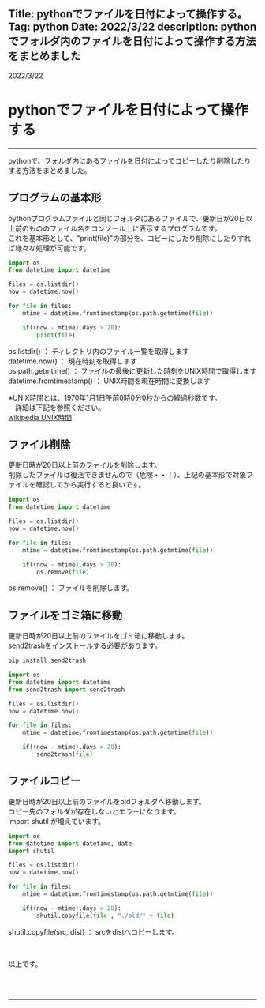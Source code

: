 Title: pythonでファイルを日付によって操作する。
Tag: python
Date: 2022/3/22
description: pythonでフォルダ内のファイルを日付によって操作する方法をまとめました
---

2022/3/22

# pythonでファイルを日付によって操作する

---

pythonで、フォルダ内にあるファイルを日付によってコピーしたり削除したりする方法をまとめました。


## プログラムの基本形

pythonプログラムファイルと同じフォルダにあるファイルで、更新日が20日以上前のもののファイル名をコンソール上に表示するプログラムです。  
これを基本形として、"print(file)"の部分を、コピーにしたり削除にしたりすれば様々な処理が可能です。  

```python
import os
from datetime import datetime

files = os.listdir()
now = datetime.now()

for file in files: 
    mtime = datetime.fromtimestamp(os.path.getmtime(file))

    if((now - mtime).days > 20):
        print(file)
```

os.listdir() ： ディレクトリ内のファイル一覧を取得します  
datetime.now() ： 現在時刻を取得します  
os.path.getmtime() ： ファイルの最後に更新した時刻をUNIX時間で取得します  
datetime.fromtimestamp() ： UNIX時間を現在時間に変換します  

※UNIX時間とは、1970年1月1日午前0時0分0秒からの経過秒数です。  
　詳細は下記を参照ください。  
<span class="link"></span>[wikipedia UNIX時間](https://ja.wikipedia.org/wiki/UNIX%E6%99%82%E9%96%93)


## ファイル削除

更新日時が20日以上前のファイルを削除します。  
削除したファイルは復活できませんので（危険・・！）、上記の基本形で対象ファイルを確認してから実行すると良いです。  

```python
import os
from datetime import datetime

files = os.listdir()
now = datetime.now()

for file in files: 
    mtime = datetime.fromtimestamp(os.path.getmtime(file))

    if((now - mtime).days > 20):
        os.remove(file)
```

os.remove() ： ファイルを削除します。

## ファイルをゴミ箱に移動

更新日時が20日以上前のファイルをゴミ箱に移動します。  
send2trashをインストールする必要があります。  

```python
pip install send2trash
```

```python
import os
from datetime import datetime
from send2trash import send2trash

files = os.listdir()
now = datetime.now()

for file in files: 
    mtime = datetime.fromtimestamp(os.path.getmtime(file))

    if((now - mtime).days > 20):
        send2trash(file)
```

## ファイルコピー

更新日時が20日以上前のファイルをoldフォルダへ移動します。  
コピー先のフォルダが存在しないとエラーになります。  
import shutil が増えています。  

```python
import os
from datetime import datetime, date
import shutil

files = os.listdir()
now = datetime.now()

for file in files: 
    mtime = datetime.fromtimestamp(os.path.getmtime(file))

    if((now - mtime).days > 20):
        shutil.copyfile(file , "./old/" + file)
```

shutil.copyfile(src, dist) ： srcをdistへコピーします。  


<br>

以上です。

<br>
<br>

---